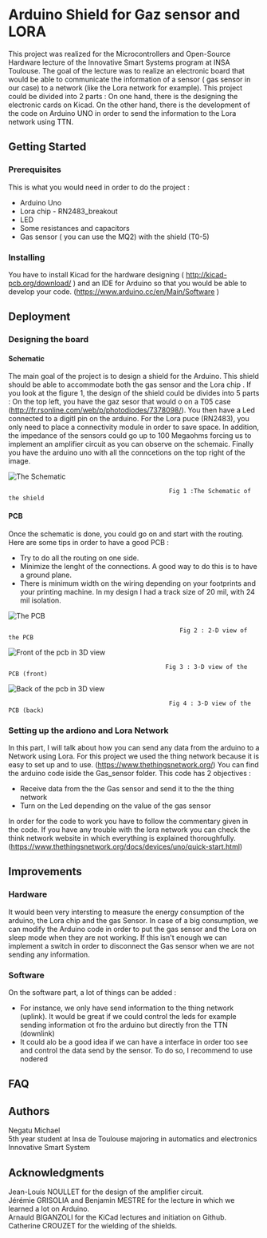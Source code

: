 # Arduino Shield for Gaz sensor and LORA
This project was realized for the Microcontrollers and Open-Source Hardware lecture
of the Innovative Smart Systems program at INSA Toulouse. The goal of the lecture was
to realize an electronic  board that would be able to communicate the information of a 
sensor ( gas sensor in our case) to a network (like the Lora network for example). 
This project could be divided into 2 parts : On one hand, there  is the designing 
the electronic cards on Kicad. On the other hand, there is the development of the 
code on Arduino UNO in order to send the information to the Lora network using TTN.
## Getting Started
### Prerequisites
This is what you would need in order to do the project :
<ul>
    <li>Arduino Uno</li>
    <li>Lora chip - RN2483_breakout</li>
    <li>LED</li>
    <li>Some resistances and capacitors</li>
    <li>Gas sensor ( you can use the MQ2) with the shield (T0-5)</li>
</ul>

### Installing
You have to install Kicad for the hardware designing ( http://kicad-pcb.org/download/ )
and an IDE for Arduino so that you would be able to develop your code. 
(https://www.arduino.cc/en/Main/Software )

## Deployment
### Designing the board
#### Schematic
The main goal of the project is to design a shield for the Arduino. This shield should be able to accommodate both the gas sensor and the Lora chip . 
If you look at the figure 1, the design of the shield could be divides into 5 parts :
On the top left, you have the gaz sesor that would o on a T05 case (http://fr.rsonline.com/web/p/photodiodes/7378098/). You then have a Led connected to a digitl pin on the arduino. For the Lora puce (RN2483), you only need to place a connectivity module in order to save space.  In addition, the impedance of the sensors could go up to 100 Megaohms forcing us to implement an amplifier circuit as you can observe on the schemaic. Finally you have the arduino uno with all the conncetions on the top right of the image.

![The Schematic](./pictures/GasSensor_schematic.PNG)

                                                 Fig 1 :The Schematic of the shield

#### PCB
Once the schematic is done, you could go on and start with the routing. Here are some tips in order to have a good PCB :
- Try to do all the routing on one side.
- Minimize the lenght of the connections. A good way to do this is to have a ground plane.
- There is minimum width on the wiring depending on your footprints and your printing machine. In my design I had a track size of 20       mil, with 24 mil isolation.  

 ![The PCB](./pictures/PCB.PNG)  
 
                                                    Fig 2 : 2-D view of the PCB 

                                                 
![Front of the pcb in 3D view](./pictures/Front_pcb.PNG)

                                                Fig 3 : 3-D view of the PCB (front)


![Back of the pcb in 3D view](./pictures/back_pcb.PNG)

                                                 Fig 4 : 3-D view of the PCB (back)


### Setting up the ardiono and Lora Network

In this part, I will talk about how you can send any data from the arduino to a Network using Lora. For this project we used the thing network because it is easy to set up and to use. (https://www.thethingsnetwork.org/)
You can find the arduino code iside the Gas_sensor folder. This code has 2 objectives :
- Receive data from the the Gas sensor and send it to the the thing network
- Turn on the Led depending on the value of the gas sensor

In order for the code to work you have to follow the commentary given in the code. If you have any trouble with the lora network you can check the think network website in which everything is explained thoroughfully. (https://www.thethingsnetwork.org/docs/devices/uno/quick-start.html)

## Improvements
### Hardware

It would been very intersting to measure the energy consumption of the arduino, the Lora chip and the gas Sensor. In case of a big consumption, we can modify the Arduino code in order to put the gas sensor and the Lora on sleep mode when they are not working. If this isn't enough we can implement a switch in order to disconnect the Gas sensor when we are not sending any information.

### Software

On the software part, a lot of things can be added :
-  For instance, we only have send information to the thing network (uplink). It would be great if we could control the leds for example sending information ot fro the arduino but directly fron the TTN (downlink) 
- It could alo be a good idea if we can have a interface in order too see and control the data send by the sensor. To do so, I recommend to use nodered

## FAQ


## Authors
Negatu Michael   
5th year student at Insa de Toulouse majoring in automatics and electronics  
Innovative Smart System  

## Acknowledgments
Jean-Louis NOULLET for the design of the amplifier circuit.    
Jérémie GRISOLIA and Benjamin MESTRE for the lecture in which we learned  a lot on Arduino.  
Arnauld BIGANZOLI for the KiCad lectures and initiation on Github.  
Catherine CROUZET for the wielding of the shields.  


